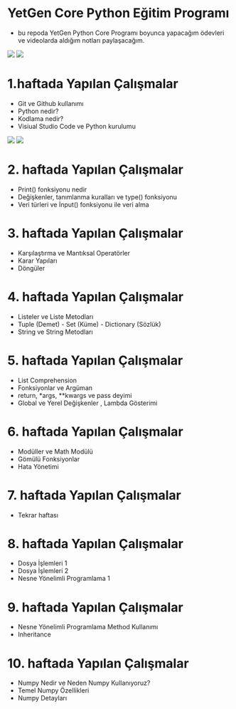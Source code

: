 # YetGen Core Python Eğitim Programı
- bu repoda YetGen Python Core Programı boyunca yapacağım ödevleri ve videolarda aldığım notları paylaşacağım.


<img src="https://avatars.mds.yandex.net/i?id=248e599fc2e738aa580fbf9057eedcadb23f6ac0-7736363-images-thumbs&n=13">

<img src="https://www.hostingdergi.com.tr/wp-content/uploads/2018/09/yazilim.jpg">

# 1.haftada Yapılan Çalışmalar
- Git ve Github kullanımı
- Python nedir?
- Kodlama nedir?
- Visiual Studio Code ve Python kurulumu

 <img src="https://avatars.mds.yandex.net/i?id=29d77cf41637a38b613f9e3f659d92adfc36127a-8549383-images-thumbs&n=13">
 <img src="https://avatars.mds.yandex.net/i?id=f94846a701afb7ebf3771a0f00c193379d5d5ab7-8497035-images-thumbs&n=13">


# 2. haftada Yapılan Çalışmalar
- Print() fonksiyonu nedir
- Değişkenler, tanımlanma kuralları ve type() fonksiyonu
- Veri türleri ve İnput() fonksiyonu ile veri alma


# 3. haftada Yapılan Çalışmalar
- Karşılaştırma ve Mantıksal Operatörler
- Karar Yapıları
- Döngüler

# 4. haftada Yapılan Çalışmalar
- Listeler ve Liste Metodları
- Tuple (Demet) - Set (Küme) - Dictionary (Sözlük)
- String ve String Metodları


# 5. haftada Yapılan Çalışmalar
- List Comprehension
- Fonksiyonlar ve Argüman
- return, *args, **kwargs ve pass deyimi
- Global ve Yerel Değişkenler , Lambda Gösterimi


# 6. haftada Yapılan Çalışmalar
- Modüller ve Math Modülü
- Gömülü Fonksiyonlar
- Hata Yönetimi

# 7. haftada Yapılan Çalışmalar
- Tekrar haftası

# 8. haftada Yapılan Çalışmalar
- Dosya İşlemleri 1
- Dosya İşlemleri 2
- Nesne Yönelimli Programlama 1


# 9. haftada Yapılan Çalışmalar
- Nesne Yönelimli Programlama Method Kullanımı
- Inheritance

# 10. haftada Yapılan Çalışmalar
- Numpy Nedir ve Neden Numpy Kullanıyoruz?
- Temel Numpy Özellikleri
- Numpy Detayları
 